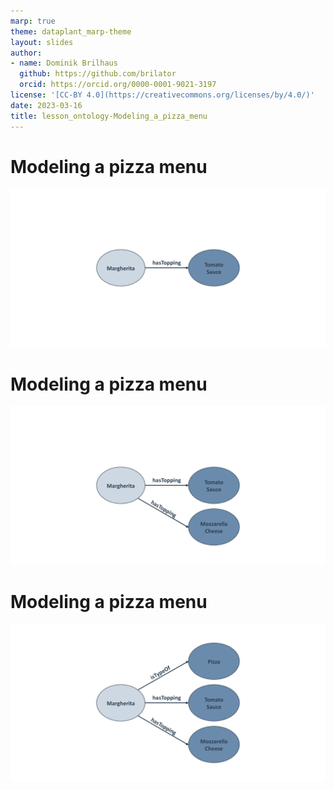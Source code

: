 ```yaml
---
marp: true
theme: dataplant_marp-theme
layout: slides
author:
- name: Dominik Brilhaus
  github: https://github.com/brilator
  orcid: https://orcid.org/0000-0001-9021-3197
license: '[CC-BY 4.0](https://creativecommons.org/licenses/by/4.0/)'
date: 2023-03-16
title: lesson_ontology-Modeling_a_pizza_menu
---
```


# Modeling a pizza menu

![w:1000](./../../img/Ontologies_pizzaAnalogy_seq3.png)

# Modeling a pizza menu

![w:1000](./../../img/Ontologies_pizzaAnalogy_seq4.png)

# Modeling a pizza menu

![w:1000](./../../img/Ontologies_pizzaAnalogy_seq5.png)
